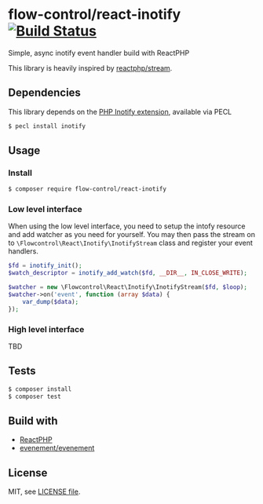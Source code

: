 # flow-control/react-inotify [![Build Status](https://api.travis-ci.com/flow-control/react-inotify.svg?branch=master)](https://travis-ci.com/flow-control/react-inotify)

Simple, async inotify event handler build with ReactPHP

This library is heavily inspired by [reactphp/stream](https://github.com/reactphp/stream).

## Dependencies

This library depends on the [PHP Inotify extension](https://pecl.php.net/package/inotify), available via PECL

```bash
$ pecl install inotify
```

## Usage

### Install

```bash
$ composer require flow-control/react-inotify
```

### Low level interface

When using the low level interface, you need to setup the intofy resource
and add watcher as you need for yourself. You may then pass the stream on to
`\Flowcontrol\React\Inotify\InotifyStream` class and register your event
handlers.

```php
$fd = inotify_init();
$watch_descriptor = inotify_add_watch($fd, __DIR__, IN_CLOSE_WRITE);

$watcher = new \Flowcontrol\React\Inotify\InotifyStream($fd, $loop);
$watcher->on('event', function (array $data) {
    var_dump($data);
});
```

### High level interface

TBD

## Tests

```bash
$ composer install
$ composer test
```

## Build with

- [ReactPHP](https://reactphp.org/)
- [evenement/evenement](https://github.com/igorw/evenement)

## License

MIT, see [LICENSE file](LICENSE).
